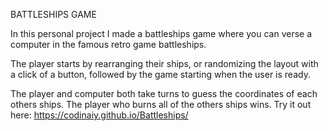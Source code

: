 BATTLESHIPS GAME

In this personal project I made a battleships game where you can verse a computer in the famous retro game battleships.

The player starts by rearranging their ships, or randomizing the layout with a click of a button, followed by the game starting when
the user is ready.

The player and computer both take turns to guess the coordinates of each others ships. The player who burns all of the others ships wins.
Try it out here: https://codinaiy.github.io/Battleships/
